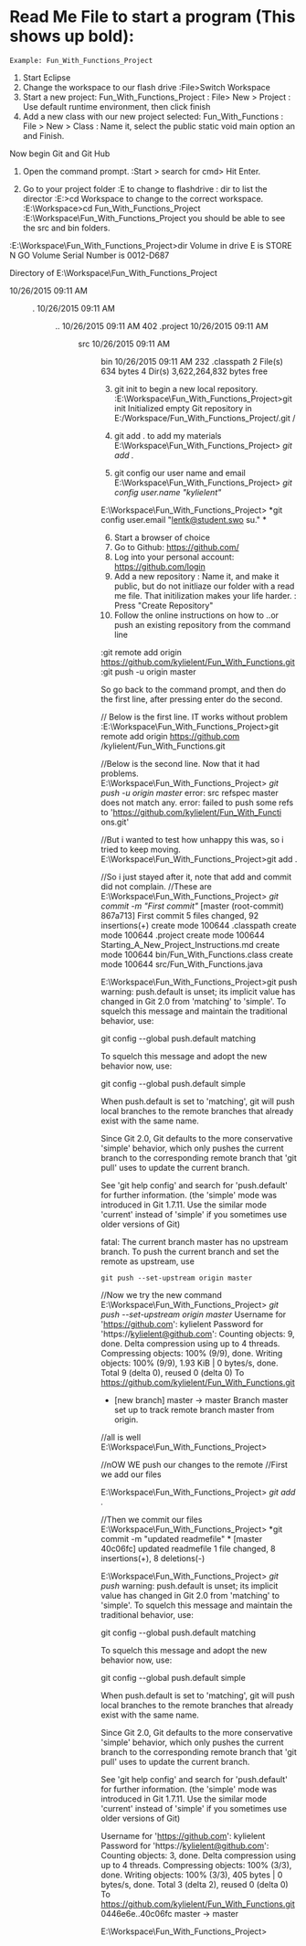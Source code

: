 # Read Me File to start a program (This shows up bold):
	Example: Fun_With_Functions_Project

1. Start Eclipse
2. Change the workspace to our flash drive
	:File>Switch Workspace 
3. Start a new project: Fun_With_Functions_Project
	: File> New > Project
		: Use default runtime environment,
			then click finish
4. Add a new class with our new
	project selected: Fun_With_Functions
	: File > New > Class
		: Name it, select the public static 
				void main option an and Finish.

Now begin Git and Git Hub
1. Open the command prompt.
	:Start > search for cmd> Hit Enter.

2. Go to your project folder
	:E to change to flashdrive 
	: dir to list the director
	:E:\>cd Workspace to change to the correct workspace.
	:E:\Workspace>cd Fun_With_Functions_Project
	:E:\Workspace\Fun_With_Functions_Project
		you should be able to see the src and bin folders.

:E:\Workspace\Fun_With_Functions_Project>dir
 Volume in drive E is STORE N GO
 Volume Serial Number is 0012-D687

 Directory of E:\Workspace\Fun_With_Functions_Project

10/26/2015  09:11 AM    <DIR>          .
10/26/2015  09:11 AM    <DIR>          ..
10/26/2015  09:11 AM               402 .project
10/26/2015  09:11 AM    <DIR>          src
10/26/2015  09:11 AM    <DIR>          bin
10/26/2015  09:11 AM               232 .classpath
               2 File(s)            634 bytes
               4 Dir(s)   3,622,264,832 bytes free

3. git init to begin a new local repository.
:E:\Workspace\Fun_With_Functions_Project>git init
Initialized empty Git repository in E:/Workspace/Fun_With_Functions_Project/.git
/

4. git add . to add my materials
E:\Workspace\Fun_With_Functions_Project> *git add .*

5. git config our user name and email
E:\Workspace\Fun_With_Functions_Project> *git config user.name "kylielent"*

E:\Workspace\Fun_With_Functions_Project> *git config user.email "lentk@student.swo
su." *


6. Start a browser of choice
7. Go to Github: https://github.com/
8. Log into your personal account: https://github.com/login
9. Add a new repository
	: Name it, and make it public, but do not initliaze our folder with a read me file. 
		That initilization makes your life harder. 
	: Press "Create Repository"
10. Follow the online instructions on how to 
	..or push an existing repository  from the command line

:git remote add origin https://github.com/kylielent/Fun_With_Functions.git
:git push -u origin master

So go back to the command prompt, and then do the first line, after pressing enter
	do the second.

// Below is the first line. IT works without problem
:E:\Workspace\Fun_With_Functions_Project>git remote add origin https://github.com
/kylielent/Fun_With_Functions.git

//Below is the second line. Now that it had problems. 
E:\Workspace\Fun_With_Functions_Project> *git push -u origin master*
error: src refspec master does not match any.
error: failed to push some refs to 'https://github.com/kylielent/Fun_With_Functi
ons.git'

//But i wanted to test how unhappy this was, so i tried to keep moving.
E:\Workspace\Fun_With_Functions_Project>git add .

//So i just stayed after it, note that add and commit did not complain.
//These are 
E:\Workspace\Fun_With_Functions_Project> *git commit -m "First commit"*
[master (root-commit) 867a713] First commit
 5 files changed, 92 insertions(+)
 create mode 100644 .classpath
 create mode 100644 .project
 create mode 100644 Starting_A_New_Project_Instructions.md
 create mode 100644 bin/Fun_With_Functions.class
 create mode 100644 src/Fun_With_Functions.java

E:\Workspace\Fun_With_Functions_Project>git push
warning: push.default is unset; its implicit value has changed in
Git 2.0 from 'matching' to 'simple'. To squelch this message
and maintain the traditional behavior, use:

  git config --global push.default matching

To squelch this message and adopt the new behavior now, use:

  git config --global push.default simple

When push.default is set to 'matching', git will push local branches
to the remote branches that already exist with the same name.

Since Git 2.0, Git defaults to the more conservative 'simple'
behavior, which only pushes the current branch to the corresponding
remote branch that 'git pull' uses to update the current branch.

See 'git help config' and search for 'push.default' for further information.
(the 'simple' mode was introduced in Git 1.7.11. Use the similar mode
'current' instead of 'simple' if you sometimes use older versions of Git)

fatal: The current branch master has no upstream branch.
To push the current branch and set the remote as upstream, use

    git push --set-upstream origin master


//Now we try the new command
E:\Workspace\Fun_With_Functions_Project> *git push --set-upstream origin master*
Username for 'https://github.com': kylielent
Password for 'https://kylielent@github.com':
Counting objects: 9, done.
Delta compression using up to 4 threads.
Compressing objects: 100% (9/9), done.
Writing objects: 100% (9/9), 1.93 KiB | 0 bytes/s, done.
Total 9 (delta 0), reused 0 (delta 0)
To https://github.com/kylielent/Fun_With_Functions.git
 * [new branch]      master -> master
Branch master set up to track remote branch master from origin.

//all is well
E:\Workspace\Fun_With_Functions_Project>


//nOW WE push our changes to the remote
//First we add our files

E:\Workspace\Fun_With_Functions_Project> *git add .*

//Then we commit our files
E:\Workspace\Fun_With_Functions_Project> *git commit -m "updated readmefile" *
[master 40c06fc] updated readmefile
 1 file changed, 8 insertions(+), 8 deletions(-)

E:\Workspace\Fun_With_Functions_Project> *git push*
warning: push.default is unset; its implicit value has changed in
Git 2.0 from 'matching' to 'simple'. To squelch this message
and maintain the traditional behavior, use:

  git config --global push.default matching

To squelch this message and adopt the new behavior now, use:

  git config --global push.default simple

When push.default is set to 'matching', git will push local branches
to the remote branches that already exist with the same name.

Since Git 2.0, Git defaults to the more conservative 'simple'
behavior, which only pushes the current branch to the corresponding
remote branch that 'git pull' uses to update the current branch.

See 'git help config' and search for 'push.default' for further information.
(the 'simple' mode was introduced in Git 1.7.11. Use the similar mode
'current' instead of 'simple' if you sometimes use older versions of Git)

Username for 'https://github.com': kylielent
Password for 'https://kylielent@github.com':
Counting objects: 3, done.
Delta compression using up to 4 threads.
Compressing objects: 100% (3/3), done.
Writing objects: 100% (3/3), 405 bytes | 0 bytes/s, done.
Total 3 (delta 2), reused 0 (delta 0)
To https://github.com/kylielent/Fun_With_Functions.git
   0446e6e..40c06fc  master -> master

E:\Workspace\Fun_With_Functions_Project>



































